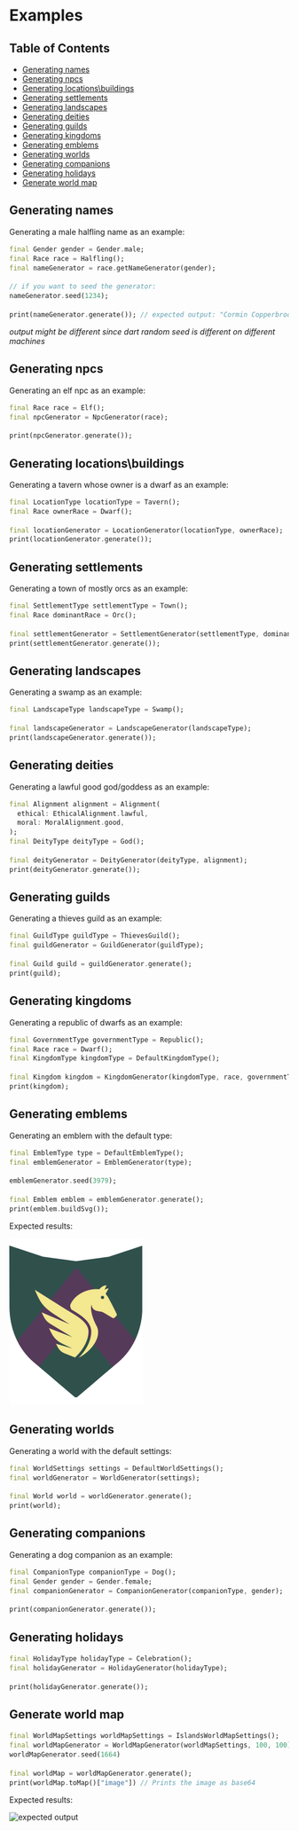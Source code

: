 # Examples <!-- omit in toc -->

## Table of Contents <!-- omit in toc -->

- [Generating names](#generating-names)
- [Generating npcs](#generating-npcs)
- [Generating locations\\buildings](#generating-locationsbuildings)
- [Generating settlements](#generating-settlements)
- [Generating landscapes](#generating-landscapes)
- [Generating deities](#generating-deities)
- [Generating guilds](#generating-guilds)
- [Generating kingdoms](#generating-kingdoms)
- [Generating emblems](#generating-emblems)
- [Generating worlds](#generating-worlds)
- [Generating companions](#generating-companions)
- [Generating holidays](#generating-holidays)
- [Generate world map](#generate-world-map)

## Generating names

Generating a male halfling name as an example:

```dart
final Gender gender = Gender.male;
final Race race = Halfling();
final nameGenerator = race.getNameGenerator(gender);

// if you want to seed the generator:
nameGenerator.seed(1234);

print(nameGenerator.generate()); // expected output: "Cormin Copperbrook"
```

_output might be different since dart random seed is different on different machines_

## Generating npcs

Generating an elf npc as an example:

```dart
final Race race = Elf();
final npcGenerator = NpcGenerator(race);

print(npcGenerator.generate());
```

## Generating locations\buildings

Generating a tavern whose owner is a dwarf as an example:

```dart
final LocationType locationType = Tavern();
final Race ownerRace = Dwarf();

final locationGenerator = LocationGenerator(locationType, ownerRace);
print(locationGenerator.generate());
```

## Generating settlements

Generating a town of mostly orcs as an example:

```dart
final SettlementType settlementType = Town();
final Race dominantRace = Orc();

final settlementGenerator = SettlementGenerator(settlementType, dominantRace);
print(settlementGenerator.generate());
```

## Generating landscapes

Generating a swamp as an example:

```dart
final LandscapeType landscapeType = Swamp();

final landscapeGenerator = LandscapeGenerator(landscapeType);
print(landscapeGenerator.generate());
```

## Generating deities

Generating a lawful good god/goddess as an example:

```dart
final Alignment alignment = Alignment(
  ethical: EthicalAlignment.lawful,
  moral: MoralAlignment.good,
);
final DeityType deityType = God();

final deityGenerator = DeityGenerator(deityType, alignment);
print(deityGenerator.generate());
```

## Generating guilds

Generating a thieves guild as an example:

```dart
final GuildType guildType = ThievesGuild();
final guildGenerator = GuildGenerator(guildType);

final Guild guild = guildGenerator.generate();
print(guild);
```

## Generating kingdoms

Generating a republic of dwarfs as an example:

```dart
final GovernmentType governmentType = Republic();
final Race race = Dwarf();
final KingdomType kingdomType = DefaultKingdomType();

final Kingdom kingdom = KingdomGenerator(kingdomType, race, governmentType).generate();
print(kingdom);
```

## Generating emblems

Generating an emblem with the default type:

```dart
final EmblemType type = DefaultEmblemType();
final emblemGenerator = EmblemGenerator(type);

emblemGenerator.seed(3979);

final Emblem emblem = emblemGenerator.generate();
print(emblem.buildSvg());
```

Expected results:

![expected output](https://raw.githubusercontent.com/ItayElf/randpg/refs/heads/main/example/emblem.svg)

## Generating worlds

Generating a world with the default settings:

```dart
final WorldSettings settings = DefaultWorldSettings();
final worldGenerator = WorldGenerator(settings);

final World world = worldGenerator.generate();
print(world);
```

## Generating companions

Generating a dog companion as an example:

```dart
final CompanionType companionType = Dog();
final Gender gender = Gender.female;
final companionGenerator = CompanionGenerator(companionType, gender);

print(companionGenerator.generate());
```

## Generating holidays

```dart
final HolidayType holidayType = Celebration();
final holidayGenerator = HolidayGenerator(holidayType);

print(holidayGenerator.generate());
```

## Generate world map

```dart
final WorldMapSettings worldMapSettings = IslandsWorldMapSettings();
final worldMapGenerator = WorldMapGenerator(worldMapSettings, 100, 100);
worldMapGenerator.seed(1664)

final worldMap = worldMapGenerator.generate();
print(worldMap.toMap()["image"]) // Prints the image as base64
```

Expected results:

![expected output](https://raw.githubusercontent.com/ItayElf/randpg/refs/heads/main/example/island_setting.png)
